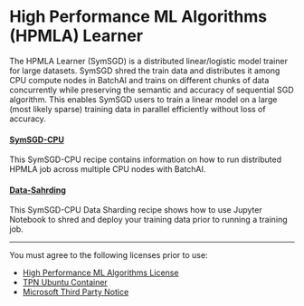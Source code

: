 # High Performance ML Algorithms (HPMLA) Learner

The HPMLA Learner (SymSGD) is a distributed linear/logistic model trainer for large datasets. SymSGD shred the train data and distributes it among CPU compute nodes 
in BatchAI and trains on different chunks of data concurrently while preserving the semantic and accuracy of sequential SGD algorithm. 
This enables SymSGD users to train a linear model on a large (most likely sparse) training data in parallel efficiently without loss of accuracy.

#### [SymSGD-CPU](./SymSGD-CPU)
This SymSGD-CPU recipe contains information on how to run distributed HPMLA job across multiple CPU nodes with BatchAI.

#### [Data-Sahrding](./Data-Sahrding)
This SymSGD-CPU Data Sharding recipe shows how to use Jupyter Notebook to shred and deploy your training data prior to running a training job.

-----------------------------------------------------
You must agree to the following licenses prior to use:
* [High Performance ML Algorithms License](https://github.com/saeedmaleki/Distributed-Linear-Learner/blob/master/High%20Performance%20ML%20Algorithms%20-%20Standalone%20(free)%20Use%20Terms%20V2%20(06-06-18).txt)
* [TPN Ubuntu Container](https://github.com/saeedmaleki/Distributed-Linear-Learner/blob/master/TPN_Ubuntu%20Container_16-04-FINAL.txt)
* [Microsoft Third Party Notice](https://github.com/saeedmaleki/Distributed-Linear-Learner/blob/master/MicrosoftThirdPartyNotice.txt) 
